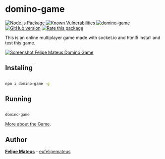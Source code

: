 # domino-game

[![Node.js Package](https://github.com/eufelipemateus/domino-game/actions/workflows/npm-publish-github-packages.yml/badge.svg?branch=master)](https://github.com/eufelipemateus/domino-game/actions/workflows/npm-publish-github-packages.yml) 
[![Known Vulnerabilities](https://snyk.io/test/npm/domino-game/badge.svg)](https://snyk.io/test/npm/domino-game)
[![domino-game](https://snyk.io/advisor/npm-package/domino-game/badge.svg)](https://snyk.io/advisor/npm-package/domino-game)
[![GitHub version](https://badge.fury.io/gh/eufelipemateus%2Fdomino-game.svg)](https://badge.fury.io/gh/eufelipemateus%2Fdomino-game)
[![Rate this package](https://badges.openbase.com/js/rating/domino-game.svg?style=openbase&token=ym3sqqTf7cAAHeCd4DIyql9kaTTnVLe6IOYTsaAcz58=)](https://openbase.com/js/domino-game?utm_source=embedded&amp;utm_medium=badge&amp;utm_campaign=rate-badge)

This is an online multiplayer game made with socket.io and html5 install and test this game.

[![Screenshot Felipe Mateus Dominó Game](https://felipemateus.com/wp-content/uploads/2020/12/domino_2020-1.png "Screenshot Jogo Dominó")](https://eufelipemateus.com/blog/2017/06/domino  "Screenshot Jogo Dominó")

## Instaling

```bash

npm i domino-game -g 
```
  
## Running

```bash

domino-game
```

[More about the Game](https://eufelipemateus.com/blog/2017/06/domino).

## Author

**[Felipe Mateus](https://eufelipemateus.com)** - [eufelipemateus](https://github.com/eufelipemateus)
